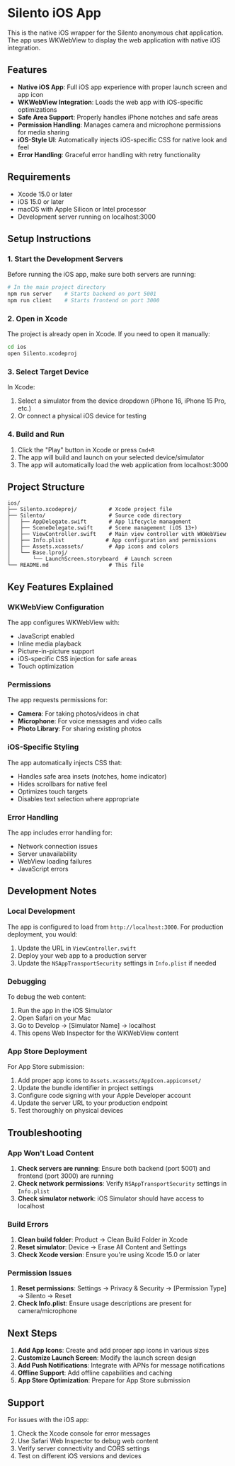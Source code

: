 # Silento iOS App

This is the native iOS wrapper for the Silento anonymous chat application. The app uses WKWebView to display the web application with native iOS integration.

## Features

- **Native iOS App**: Full iOS app experience with proper launch screen and app icon
- **WKWebView Integration**: Loads the web app with iOS-specific optimizations
- **Safe Area Support**: Properly handles iPhone notches and safe areas
- **Permission Handling**: Manages camera and microphone permissions for media sharing
- **iOS-Style UI**: Automatically injects iOS-specific CSS for native look and feel
- **Error Handling**: Graceful error handling with retry functionality

## Requirements

- Xcode 15.0 or later
- iOS 15.0 or later
- macOS with Apple Silicon or Intel processor
- Development server running on localhost:3000

## Setup Instructions

### 1. Start the Development Servers

Before running the iOS app, make sure both servers are running:

```bash
# In the main project directory
npm run server    # Starts backend on port 5001
npm run client    # Starts frontend on port 3000
```

### 2. Open in Xcode

The project is already open in Xcode. If you need to open it manually:

```bash
cd ios
open Silento.xcodeproj
```

### 3. Select Target Device

In Xcode:
1. Select a simulator from the device dropdown (iPhone 16, iPhone 15 Pro, etc.)
2. Or connect a physical iOS device for testing

### 4. Build and Run

1. Click the "Play" button in Xcode or press `Cmd+R`
2. The app will build and launch on your selected device/simulator
3. The app will automatically load the web application from localhost:3000

## Project Structure

```
ios/
├── Silento.xcodeproj/          # Xcode project file
├── Silento/                    # Source code directory
│   ├── AppDelegate.swift       # App lifecycle management
│   ├── SceneDelegate.swift     # Scene management (iOS 13+)
│   ├── ViewController.swift    # Main view controller with WKWebView
│   ├── Info.plist             # App configuration and permissions
│   ├── Assets.xcassets/        # App icons and colors
│   └── Base.lproj/
│       └── LaunchScreen.storyboard  # Launch screen
└── README.md                   # This file
```

## Key Features Explained

### WKWebView Configuration

The app configures WKWebView with:
- JavaScript enabled
- Inline media playback
- Picture-in-picture support
- iOS-specific CSS injection for safe areas
- Touch optimization

### Permissions

The app requests permissions for:
- **Camera**: For taking photos/videos in chat
- **Microphone**: For voice messages and video calls
- **Photo Library**: For sharing existing photos

### iOS-Specific Styling

The app automatically injects CSS that:
- Handles safe area insets (notches, home indicator)
- Hides scrollbars for native feel
- Optimizes touch targets
- Disables text selection where appropriate

### Error Handling

The app includes error handling for:
- Network connection issues
- Server unavailability
- WebView loading failures
- JavaScript errors

## Development Notes

### Local Development

The app is configured to load from `http://localhost:3000`. For production deployment, you would:

1. Update the URL in `ViewController.swift`
2. Deploy your web app to a production server
3. Update the `NSAppTransportSecurity` settings in `Info.plist` if needed

### Debugging

To debug the web content:
1. Run the app in the iOS Simulator
2. Open Safari on your Mac
3. Go to Develop → [Simulator Name] → localhost
4. This opens Web Inspector for the WKWebView content

### App Store Deployment

For App Store submission:
1. Add proper app icons to `Assets.xcassets/AppIcon.appiconset/`
2. Update the bundle identifier in project settings
3. Configure code signing with your Apple Developer account
4. Update the server URL to your production endpoint
5. Test thoroughly on physical devices

## Troubleshooting

### App Won't Load Content

1. **Check servers are running**: Ensure both backend (port 5001) and frontend (port 3000) are running
2. **Check network permissions**: Verify `NSAppTransportSecurity` settings in `Info.plist`
3. **Check simulator network**: iOS Simulator should have access to localhost

### Build Errors

1. **Clean build folder**: Product → Clean Build Folder in Xcode
2. **Reset simulator**: Device → Erase All Content and Settings
3. **Check Xcode version**: Ensure you're using Xcode 15.0 or later

### Permission Issues

1. **Reset permissions**: Settings → Privacy & Security → [Permission Type] → Silento → Reset
2. **Check Info.plist**: Ensure usage descriptions are present for camera/microphone

## Next Steps

1. **Add App Icons**: Create and add proper app icons in various sizes
2. **Customize Launch Screen**: Modify the launch screen design
3. **Add Push Notifications**: Integrate with APNs for message notifications
4. **Offline Support**: Add offline capabilities and caching
5. **App Store Optimization**: Prepare for App Store submission

## Support

For issues with the iOS app:
1. Check the Xcode console for error messages
2. Use Safari Web Inspector to debug web content
3. Verify server connectivity and CORS settings
4. Test on different iOS versions and devices 